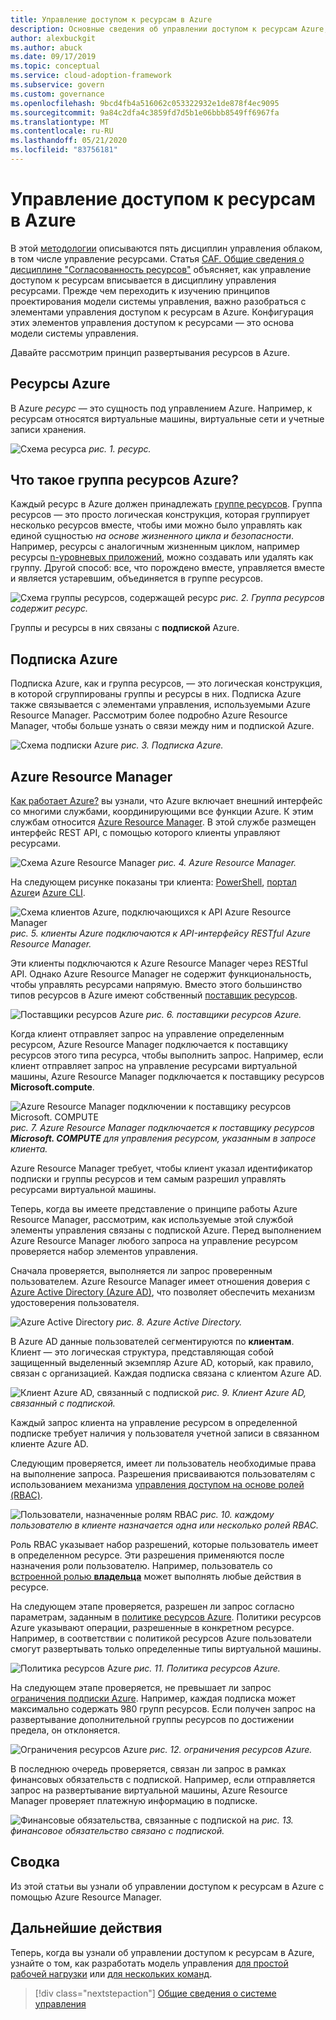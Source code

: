 ```yaml
---
title: Управление доступом к ресурсам в Azure
description: Основные сведения об управлении доступом к ресурсам Azure, такие как Azure Resource Manager, подписки, группы ресурсов и ресурсы.
author: alexbuckgit
ms.author: abuck
ms.date: 09/17/2019
ms.topic: conceptual
ms.service: cloud-adoption-framework
ms.subservice: govern
ms.custom: governance
ms.openlocfilehash: 9bcd4fb4a516062c053322932e1de878f4ec9095
ms.sourcegitcommit: 9a84c2dfa4c3859fd7d5b1e06bbb8549ff6967fa
ms.translationtype: MT
ms.contentlocale: ru-RU
ms.lasthandoff: 05/21/2020
ms.locfileid: "83756181"
---
```

# <a name="resource-access-management-in-azure"></a>Управление доступом к ресурсам в Azure

В этой [методологии](../index.md) описываются пять дисциплин управления облаком, в том числе управление ресурсами. Статья [CAF. Общие сведения о дисциплине "Согласованность ресурсов"](./index.md) объясняет, как управление доступом к ресурсам вписывается в дисциплину управления ресурсами. Прежде чем переходить к изучению принципов проектирования модели системы управления, важно разобраться с элементами управления доступом к ресурсам в Azure. Конфигурация этих элементов управления доступом к ресурсами — это основа модели системы управления.

Давайте рассмотрим принцип развертывания ресурсов в Azure.

<!-- markdownlint-disable MD026 -->

## <a name="what-is-an-azure-resource"></a>Ресурсы Azure

В Azure _ресурс_ — это сущность под управлением Azure. Например, к ресурсам относятся виртуальные машины, виртуальные сети и учетные записи хранения.

![Схема ресурса ](../../_images/govern/design/governance-1-9.png)
 _рис. 1. ресурс._

## <a name="what-is-an-azure-resource-group"></a>Что такое группа ресурсов Azure?

Каждый ресурс в Azure должен принадлежать [группе ресурсов](https://docs.microsoft.com/azure/azure-resource-manager/management/overview#resource-groups). Группа ресурсов — это просто логическая конструкция, которая группирует несколько ресурсов вместе, чтобы ими можно было управлять как единой сущностью _на основе жизненного цикла и безопасности_. Например, ресурсы с аналогичным жизненным циклом, например ресурсы [n-уровневых приложений](https://docs.microsoft.com/azure/architecture/guide/architecture-styles/n-tier), можно создавать или удалять как группу. Другой способ: все, что порождено вместе, управляется вместе и является устаревшим, объединяется в группе ресурсов.

![Схема группы ресурсов, содержащей ресурс ](../../_images/govern/design/governance-1-10.png)
 _рис. 2. Группа ресурсов содержит ресурс._

Группы и ресурсы в них связаны с **подпиской** Azure.

## <a name="what-is-an-azure-subscription"></a>Подписка Azure

Подписка Azure, как и группа ресурсов, — это логическая конструкция, в которой сгруппированы группы и ресурсы в них. Подписка Azure также связывается с элементами управления, используемыми Azure Resource Manager. Рассмотрим более подробно Azure Resource Manager, чтобы больше узнать о связи между ним и подпиской Azure.

![Схема подписки Azure ](../../_images/govern/design/governance-1-11.png)
 _рис. 3. Подписка Azure._

## <a name="what-is-azure-resource-manager"></a>Azure Resource Manager

[Как работает Azure?](../../get-started/what-is-azure.md) вы узнали, что Azure включает внешний интерфейс со многими службами, координирующими все функции Azure. К этим службам относится [Azure Resource Manager](https://docs.microsoft.com/azure/azure-resource-manager). В этой службе размещен интерфейс REST API, с помощью которого клиенты управляют ресурсами.

![Схема Azure Resource Manager ](../../_images/govern/design/governance-1-12.png)
 _рис. 4. Azure Resource Manager._

На следующем рисунке показаны три клиента: [PowerShell](https://docs.microsoft.com/powershell/azure/overview), [портал Azure](https://portal.azure.com)и [Azure CLI](https://docs.microsoft.com/cli/azure).

![Схема клиентов Azure, подключающихся к API Azure Resource Manager ](../../_images/govern/design/governance-1-13.png)
 _рис. 5. клиенты Azure подключаются к API-интерфейсу RESTful Azure Resource Manager._

Эти клиенты подключаются к Azure Resource Manager через RESTful API. Однако Azure Resource Manager не содержит функциональность, чтобы управлять ресурсами напрямую. Вместо этого большинство типов ресурсов в Azure имеют собственный [поставщик ресурсов](https://docs.microsoft.com/azure/azure-resource-manager/management/overview#terminology).

![Поставщики ресурсов Azure ](../../_images/govern/design/governance-1-14.png)
 _рис. 6. поставщики ресурсов Azure._

Когда клиент отправляет запрос на управление определенным ресурсом, Azure Resource Manager подключается к поставщику ресурсов этого типа ресурса, чтобы выполнить запрос. Например, если клиент отправляет запрос на управление ресурсами виртуальной машины, Azure Resource Manager подключается к поставщику ресурсов **Microsoft.compute**.

![Azure Resource Manager подключении к поставщику ресурсов Microsoft. COMPUTE ](../../_images/govern/design/governance-1-15.png)
 _рис. 7. Azure Resource Manager подключается к поставщику ресурсов **Microsoft. COMPUTE** для управления ресурсом, указанным в запросе клиента._

Azure Resource Manager требует, чтобы клиент указал идентификатор подписки и группы ресурсов и тем самым разрешил управлять ресурсами виртуальной машины.

Теперь, когда вы имеете представление о принципе работы Azure Resource Manager, рассмотрим, как используемые этой службой элементы управления связаны с подпиской Azure. Перед выполнением Azure Resource Manager любого запроса на управление ресурсом проверяется набор элементов управления.

Сначала проверяется, выполняется ли запрос проверенным пользователем. Azure Resource Manager имеет отношения доверия с [Azure Active Directory (Azure AD)](https://docs.microsoft.com/azure/active-directory), что позволяет обеспечить механизм удостоверения пользователя.

![Azure Active Directory ](../../_images/govern/design/governance-1-16.png)
 _рис. 8. Azure Active Directory._

В Azure AD данные пользователей сегментируются по **клиентам**. Клиент — это логическая структура, представляющая собой защищенный выделенный экземпляр Azure AD, который, как правило, связан с организацией. Каждая подписка связана с клиентом Azure AD.

![Клиент Azure AD, связанный с подпиской ](../../_images/govern/design/governance-1-17.png)
 _рис. 9. Клиент Azure AD, связанный с подпиской._

Каждый запрос клиента на управление ресурсом в определенной подписке требует наличия у пользователя учетной записи в связанном клиенте Azure AD.

Следующим проверяется, имеет ли пользователь необходимые права на выполнение запроса. Разрешения присваиваются пользователям с использованием механизма [управления доступом на основе ролей (RBAC)](https://docs.microsoft.com/azure/role-based-access-control).

![Пользователи, назначенные ролям RBAC ](../../_images/govern/design/governance-1-18.png)
 _рис. 10. каждому пользователю в клиенте назначается одна или несколько ролей RBAC._

Роль RBAC указывает набор разрешений, которые пользователь имеет в определенном ресурсе. Эти разрешения применяются после назначения роли пользователю. Например, пользователь со [встроенной ролью **владельца**](https://docs.microsoft.com/azure/role-based-access-control/built-in-roles#owner) может выполнять любые действия в ресурсе.

На следующем этапе проверяется, разрешен ли запрос согласно параметрам, заданным в [политике ресурсов Azure](https://docs.microsoft.com/azure/governance/policy). Политики ресурсов Azure указывают операции, разрешенные в конкретном ресурсе. Например, в соответствии с политикой ресурсов Azure пользователи смогут развертывать только определенные типы виртуальной машины.

![Политика ресурсов Azure ](../../_images/govern/design/governance-1-19.png)
 _рис. 11. Политика ресурсов Azure._

На следующем этапе проверяется, не превышает ли запрос [ограничения подписки Azure](https://docs.microsoft.com/azure/azure-resource-manager/management/azure-subscription-service-limits). Например, каждая подписка может максимально содержать 980 групп ресурсов. Если получен запрос на развертывание дополнительной группы ресурсов по достижении предела, он отклоняется.

![Ограничения ресурсов Azure ](../../_images/govern/design/governance-1-20.png)
 _рис. 12. ограничения ресурсов Azure._

В последнюю очередь проверяется, связан ли запрос в рамках финансовых обязательств с подпиской. Например, если отправляется запрос на развертывание виртуальной машины, Azure Resource Manager проверяет платежную информацию в подписке.

![Финансовые обязательства, связанные с подпиской на ](../../_images/govern/design/governance-1-21.png)
 _рис. 13. финансовое обязательство связано с подпиской._

## <a name="summary"></a>Сводка

Из этой статьи вы узнали об управлении доступом к ресурсам в Azure с помощью Azure Resource Manager.

## <a name="next-steps"></a>Дальнейшие действия

Теперь, когда вы узнали об управлении доступом к ресурсам в Azure, узнайте о том, как разработать модель управления [для простой рабочей нагрузки](./governance-simple-workload.md) или [для нескольких команд](./governance-multiple-teams.md).

> [!div class="nextstepaction"]
> [Общие сведения о системе управления](../index.md)

